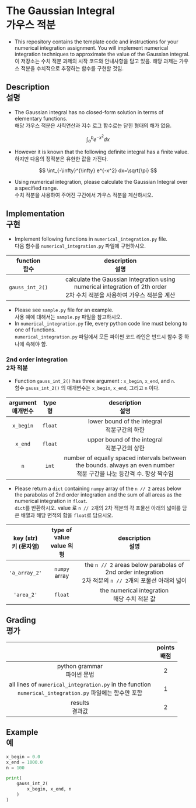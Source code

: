 
# The Gaussian Integral<br>가우스 적분

* This repository contains the template code and instructions for your numerical integration assignment. You will implement numerical integration techniques to approximate the value of the Gaussian integral.<br>이 저장소는 수치 적분 과제의 시작 코드와 안내사항을 담고 있음. 해당 과제는 가우스 적분을 수치적으로 추정하는 함수를 구현할 것임.

## Description<br>설명

* The Gaussian integral has no closed-form solution in terms of elementary functions.<br>해당 가우스 적분은 사칙연산과 지수 로그 함수로는 닫힌 형태의 해가 없음.

$$
\int_{a}^{b} e^{-x^2} dx
$$

* However it is known that the following definite integral has a finite value.<br>하지만 다음의 정적분은 유한한 값을 가진다.

$$
\int_{-\infty}^{\infty} e^{-x^2} dx=\sqrt{\pi}
$$

* Using numerical integration, please calculate the Gaussian Integral over a specified range.<br>수치 적분을 사용하여 주어진 구간에서 가우스 적분을 계산하시오.

## Implementation<br>구현

* Implement following functions in `numerical_integration.py` file.<br>다음 함수를 `numerical_integration.py` 파일에 구현하시오.

| function<br>함수 | description<br>설명 |
|:----------------:|:------------------:|
| `gauss_int_2()` | calculate the Gaussian Integration using numerical integration of 2th order<br>2차 수치 적분을 사용하여 가우스 적분을 계산 |

* Please see `sample.py` file for an example.<br>사용 예에 대해서는 `sample.py` 파일을 참고하시오.
* In `numerical_integration.py` file, every python code line must belong to one of functions.<br>`numerical_integration.py` 파일에서 모든 파이썬 코드 라인은 반드시 함수 중 하나에 속해야 함.

### 2nd order integration<br>2차 적분
* Function `gauss_int_2()` has three argument : `x_begin`, `x_end`, and `n`.<br>함수 `gauss_int_2()` 의 매개변수는 `x_begin`, `x_end`, 그리고 `n` 이다.

| argument<br>매개변수 | type<br>형 | description<br>설명 |
|:-----------------:|:----------:|:------------------:|
| `x_begin` | `float` | lower bound of the integral<br>적분구간의 하한 |
| `x_end` | `float` | upper bound of the integral<br>적분구간의 상한 |
| `n` | `int` | number of equally spaced intervals between the bounds. always an even number<br>적분 구간을 나눈 등간격 수. 항상 짝수임 |

* Please return a `dict` containing `numpy` array of the `n // 2` areas below the parabolas of 2nd order integration and the sum of all areas as the numerical integration in `float`.<br>`dict`를 반환하시오. value 로 `n // 2`개의 2차 적분의 각 포물선 아래의 넓이를 담은 배열과 해당 면적의 합을 `float`로 담으시오.

| key (str)<br>키 (문자열) | type of value<br>value 의 형 | description<br>설명 |
|:-----------------:|:----------:|:------------------:|
| `'a_array_2'` | `numpy` array | the `n // 2` areas below parabolas of 2nd order integration<br>2차 적분의 `n // 2`개의 포물선 아래의 넓이 |
| `'area_2'` | `float` | the numerical integration<br>해당 수치 적분 값 |

## Grading<br>평가

|       | points<br>배점 |
|:-----:|:-------------:|
| python grammar<br>파이썬 문법 | 2 |
| all lines of `numerical_integration.py` in the function<br>`numerical_integration.py` 파일에는 함수만 포함 | 1 |
| results<br>결과값 | 2 |

## Example<br>예

```python
x_begin = 0.0
x_end = 1000.0
n = 100

print(
    gauss_int_2(
        x_begin, x_end, n
    )
)
```
